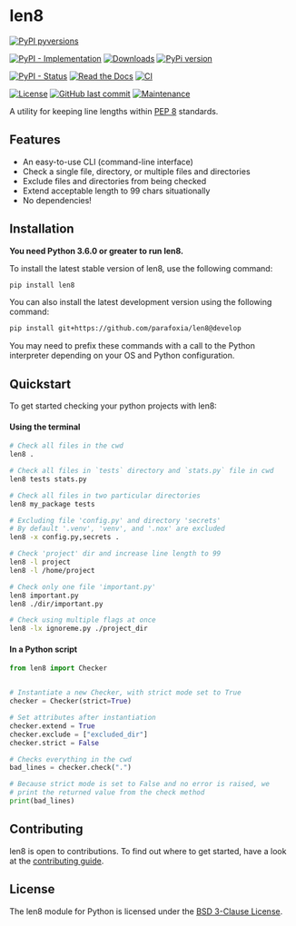 # len8


[![PyPI pyversions](https://img.shields.io/pypi/pyversions/len8.svg)](https://pypi.python.org/pypi/len8/)

[![PyPI - Implementation](https://img.shields.io/pypi/implementation/len8)](https://pypi.python.org/pypi/len8/)
[![Downloads](https://pepy.tech/badge/len8)](https://pepy.tech/project/len8)
[![PyPi version](https://img.shields.io/pypi/v/len8.svg)](https://pypi.python.org/pypi/len8/)

[![PyPI - Status](https://img.shields.io/pypi/status/len8)](https://pypi.python.org/pypi/len8/)
[![Read the Docs](https://img.shields.io/readthedocs/len8)](https://len8.readthedocs.io/en/latest/index.html)
[![CI](https://github.com/parafoxia/len8/actions/workflows/ci.yml/badge.svg)](https://github.com/parafoxia/len8/actions/workflows/ci.yml)

[![License](https://img.shields.io/github/license/parafoxia/len8.svg)](https://github.com/parafoxia/len8/blob/main/LICENSE)
[![GitHub last commit](https://img.shields.io/github/last-commit/parafoxia/len8)](https://github.com/parafoxia/len8)
[![Maintenance](https://img.shields.io/maintenance/yes/2021)](https://github.com/parafoxia/len8)

A utility for keeping line lengths within [PEP 8](https://www.python.org/dev/peps/pep-0008/#maximum-line-length) standards.

## Features

- An easy-to-use CLI (command-line interface)
- Check a single file, directory, or multiple files and directories
- Exclude files and directories from being checked
- Extend acceptable length to 99 chars situationally
- No dependencies!

## Installation

**You need Python 3.6.0 or greater to run len8.**

To install the latest stable version of len8, use the following command:
```sh
pip install len8
```

You can also install the latest development version using the following command:
```sh
pip install git+https://github.com/parafoxia/len8@develop
```

You may need to prefix these commands with a call to the Python interpreter depending on your OS and Python configuration.

## Quickstart

To get started checking your python projects with len8:

#### Using the terminal

```sh
# Check all files in the cwd
len8 .

# Check all files in `tests` directory and `stats.py` file in cwd
len8 tests stats.py

# Check all files in two particular directories
len8 my_package tests

# Excluding file 'config.py' and directory 'secrets'
# By default '.venv', 'venv', and '.nox' are excluded
len8 -x config.py,secrets .

# Check 'project' dir and increase line length to 99
len8 -l project
len8 -l /home/project

# Check only one file 'important.py'
len8 important.py
len8 ./dir/important.py

# Check using multiple flags at once
len8 -lx ignoreme.py ./project_dir
```

#### In a Python script

```py
from len8 import Checker


# Instantiate a new Checker, with strict mode set to True
checker = Checker(strict=True)

# Set attributes after instantiation
checker.extend = True
checker.exclude = ["excluded_dir"]
checker.strict = False

# Checks everything in the cwd
bad_lines = checker.check(".")

# Because strict mode is set to False and no error is raised, we
# print the returned value from the check method
print(bad_lines)
```

## Contributing

len8 is open to contributions. To find out where to get started, have a look at the [contributing guide](https://github.com/parafoxia/len8/blob/main/CONTRIBUTING.md).

## License

The len8 module for Python is licensed under the [BSD 3-Clause License](https://github.com/parafoxia/len8/blob/main/LICENSE).
